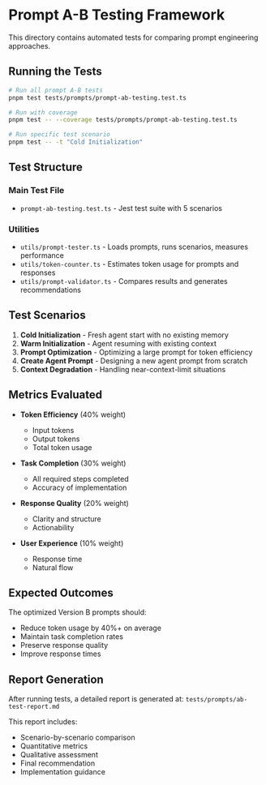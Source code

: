 # Prompt A-B Testing Framework

This directory contains automated tests for comparing prompt engineering approaches.

## Running the Tests

```bash
# Run all prompt A-B tests
pnpm test tests/prompts/prompt-ab-testing.test.ts

# Run with coverage
pnpm test -- --coverage tests/prompts/prompt-ab-testing.test.ts

# Run specific test scenario
pnpm test -- -t "Cold Initialization"
```

## Test Structure

### Main Test File
- `prompt-ab-testing.test.ts` - Jest test suite with 5 scenarios

### Utilities
- `utils/prompt-tester.ts` - Loads prompts, runs scenarios, measures performance
- `utils/token-counter.ts` - Estimates token usage for prompts and responses
- `utils/prompt-validator.ts` - Compares results and generates recommendations

## Test Scenarios

1. **Cold Initialization** - Fresh agent start with no existing memory
2. **Warm Initialization** - Agent resuming with existing context
3. **Prompt Optimization** - Optimizing a large prompt for token efficiency
4. **Create Agent Prompt** - Designing a new agent prompt from scratch
5. **Context Degradation** - Handling near-context-limit situations

## Metrics Evaluated

- **Token Efficiency** (40% weight)
  - Input tokens
  - Output tokens
  - Total token usage
  
- **Task Completion** (30% weight)
  - All required steps completed
  - Accuracy of implementation
  
- **Response Quality** (20% weight)
  - Clarity and structure
  - Actionability
  
- **User Experience** (10% weight)
  - Response time
  - Natural flow

## Expected Outcomes

The optimized Version B prompts should:
- Reduce token usage by 40%+ on average
- Maintain task completion rates
- Preserve response quality
- Improve response times

## Report Generation

After running tests, a detailed report is generated at:
`tests/prompts/ab-test-report.md`

This report includes:
- Scenario-by-scenario comparison
- Quantitative metrics
- Qualitative assessment
- Final recommendation
- Implementation guidance
